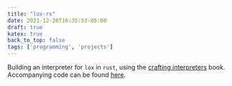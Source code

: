 ```yaml
---
title: "lox-rs"
date: 2021-12-26T16:35:53-05:00
draft: true
katex: true
back_to_top: false
tags: ['programming', 'projects']
---
```


Building an interpreter for `lox` in `rust`, using the [crafting interpreters](https://craftinginterpreters.com) book.
Accompanying code can be found [here](https://github.com/ihasdapie/lox-rs).











